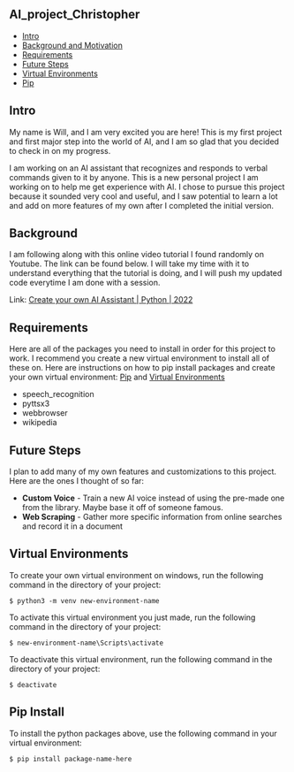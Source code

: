 ## AI_project_Christopher
* [Intro](#Intro)
* [Background and Motivation](#Background)
* [Requirements](#Requirements)
* [Future Steps](#future-steps)
* [Virtual Environments](#Virtual-Environments)
* [Pip](#Pip-Install)


## Intro
My name is Will, and I am very excited you are here! This is my first project and first major step into the world of AI, and I am so glad that you decided to check in on my progress.  

I am working on an AI assistant that recognizes and responds to verbal commands given to it by anyone. This is a new personal project I am working on to help me get experience with AI. I chose to pursue this project because it sounded very cool and useful, and I saw potential to learn a lot and add on more features of my own after I completed the initial version. 


## Background
I am following along with this online video tutorial I found randomly on Youtube. The link can be found below. I will take my time with it to understand everything that the tutorial is doing, and I will push my updated code everytime I am done with a session. 

Link: [Create your own AI Assistant | Python | 2022](https://youtu.be/OqFI_g8vAoc?feature=shared)


## Requirements
Here are all of the packages you need to install in order for this project to work. I recommend you create a new virtual environment to install all of these on. Here are instructions on how to pip install packages and create your own virtual environment: [Pip](#Pip-Install) and [Virtual Environments](#Virtual-Environments)
* speech_recognition
* pyttsx3  
* webbrowser
* wikipedia


## Future Steps
I plan to add many of my own features and customizations to this project. Here are the ones I thought of so far:
* **Custom Voice** - Train a new AI voice instead of using the pre-made one from the library. Maybe base it off of someone famous.
* **Web Scraping** - Gather more specific information from online searches and record it in a document


## Virtual Environments
To create your own virtual environment on windows, run the following command in the directory of your project:
```
$ python3 -m venv new-environment-name
``` 

To activate this virtual environment you just made, run the following command in the directory of your project:
```
$ new-environment-name\Scripts\activate
```

To deactivate this virtual environment, run the following command in the directory of your project:
```
$ deactivate
```


## Pip Install
To install the python packages above, use the following command in your virtual environment:
```
$ pip install package-name-here
```


